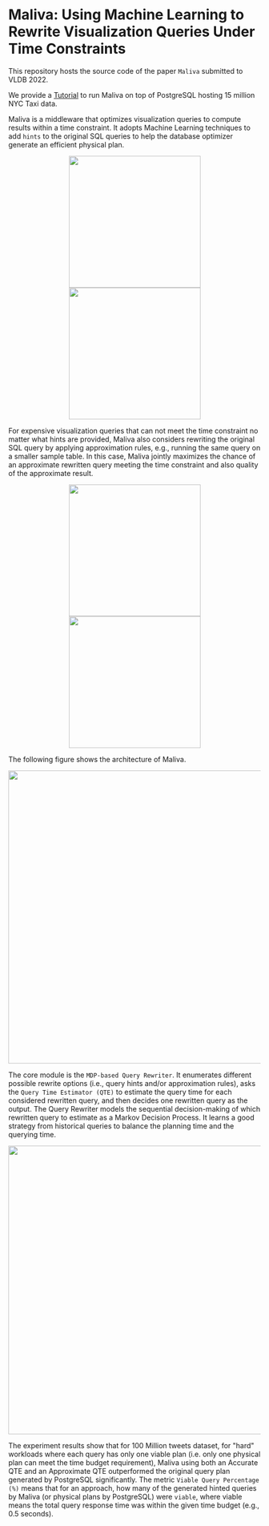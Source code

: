 # Maliva: Using Machine Learning to Rewrite Visualization Queries Under Time Constraints
This repository hosts the source code of the paper `Maliva` submitted to VLDB 2022.

We provide a [Tutorial](https://github.com/malivamlvis/maliva/wiki) to run Maliva on top of PostgreSQL hosting 15 million NYC Taxi data.

Maliva is a middleware that optimizes visualization queries to compute results within a time constraint. It adopts Machine Learning techniques to add `hints` to the original SQL queries to help the database optimizer generate an efficient physical plan.

<p align="center">
  <img src="https://github.com/malivamlvis/maliva/blob/main/pub/intro-slow-query.png" width="263">
  <img src="https://github.com/malivamlvis/maliva/blob/main/pub/intro-fast-query.png" width="263">
</p>

For expensive visualization queries that can not meet the time constraint no matter what hints are provided, Maliva also considers rewriting the original SQL query by applying approximation rules, e.g., running the same query on a smaller sample table.  In this case, Maliva jointly maximizes the chance of an approximate rewritten query meeting the time constraint and also quality of the approximate result.

<p align="center">
  <img src="https://github.com/malivamlvis/maliva/blob/main/pub/intro-slow-query2.png" width="263">
  <img src="https://github.com/malivamlvis/maliva/blob/main/pub/intro-fast-query2.png" width="263">
</p>

The following figure shows the architecture of Maliva.

<p align="center">
  <img src="https://github.com/malivamlvis/maliva/blob/main/pub/architecture.png" width="585">
</p>

The core module is the `MDP-based Query Rewriter`. It enumerates different possible rewrite options (i.e., query hints and/or approximation rules), asks the `Query Time Estimator (QTE)` to estimate the query time for each considered rewritten query, and then decides one rewritten query as the output. The Query Rewriter models the sequential decision-making of which rewritten query to estimate as a Markov Decision Process. It learns a good strategy from historical queries to balance the planning time and the querying time.

<p align="center">
  <img src="https://github.com/malivamlvis/maliva/blob/main/pub/maliva-vs-postgresql.png" width="576">
</p>

The experiment results show that for 100 Million tweets dataset, for "hard" workloads where each query has only one viable plan (i.e. only one physical plan can meet the time budget requirement), Maliva using both an Accurate QTE and an Approximate QTE outperformed the original query plan generated by PostgreSQL significantly. The metric `Viable Query Percentage (%)` means that for an approach, how many of the generated hinted queries by Maliva (or physical plans by PostgreSQL) were `viable`, where viable means the total query response time was within the given time budget (e.g., 0.5 seconds).
